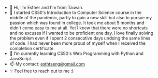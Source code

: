 - 👋 Hi, I’m Esther and I'm from Taiwan.
- 🌱 I started CS50's Introduction to Computer Science course in the middle of the pandemic, 
partly to gain a new skill but also to pursue my passion which was found in college.
It took me about 5 months and didn't come easy to me at all.
Yet I knew that there were no shortcuts and no excuses if I wanted to be proficient one day.
I love finally solving the problem even if I spent 2 consecutive days undoing the same lines of code.
I had never been more proud of myself when I received the completion certificate.
- 💞️ I’m currently learning CS50's Web Programming with Python and JavaScript.
- 📫 My contact: esthtseng@gmail.com
- ✨ Feel free to reach out to me :)


<!---
esthertseng1031/esthertseng1031 is a ✨ special ✨ repository because its `README.md` (this file) appears on your GitHub profile.
You can click the Preview link to take a look at your changes.
--->
